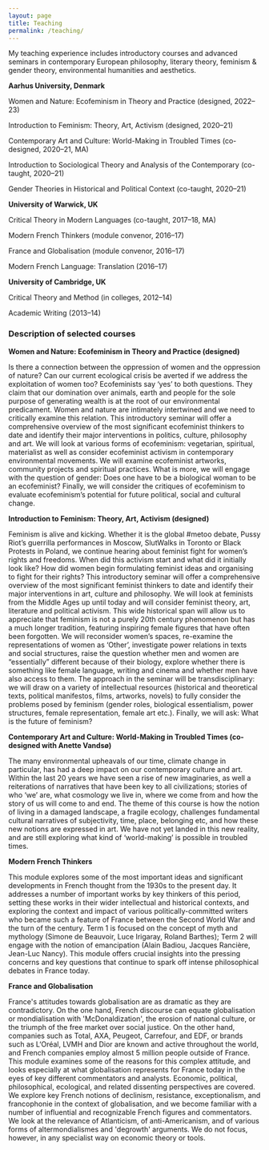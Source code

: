 ```yaml
---
layout: page
title: Teaching
permalink: /teaching/
---
```

My teaching experience includes introductory courses and advanced seminars in contemporary European philosophy, literary theory, feminism & gender theory, environmental humanities and aesthetics.


**Aarhus University, Denmark**<br>

Women and Nature: Ecofeminism in Theory and Practice (designed, 2022–23)

Introduction to Feminism: Theory, Art, Activism (designed, 2020–21)

Contemporary Art and Culture: World-Making in Troubled Times (co-designed, 2020–21, MA)

Introduction to Sociological Theory and Analysis of the Contemporary (co-taught, 2020–21)

Gender Theories in Historical and Political Context (co-taught, 2020–21)


**University of Warwick, UK**<br>

Critical Theory in Modern Languages (co-taught, 2017–18, MA)	

Modern French Thinkers (module convenor, 2016–17)

France and Globalisation (module convenor, 2016–17)

Modern French Language: Translation (2016–17)


**University of Cambridge, UK**<br>

Critical Theory and Method (in colleges, 2012–14) 

Academic Writing (2013–14)



<h3>Description of selected courses</h3>


**Women and Nature: Ecofeminism in Theory and Practice (designed)**

Is there a connection between the oppression of women and the oppression of nature? Can our current ecological crisis be averted if we address the exploitation of women too? Ecofeminists say ‘yes’ to both questions. They claim that our domination over animals, earth and people for the sole purpose of generating wealth is at the root of our environmental predicament. Women and nature are intimately intertwined and we need to critically examine this relation. This introductory seminar will offer a comprehensive overview of the most significant ecofeminist thinkers to date and identify their major interventions in politics, culture, philosophy and art. We will look at various forms of ecofeminism: vegetarian, spiritual, materialist as well as consider ecofeminist activism in contemporary environmental movements. We will examine ecofeminist artworks, community projects and spiritual practices. What is more, we will engage with the question of gender: Does one have to be a biological woman to be an ecofeminist? Finally, we will consider the critiques of ecofeminism to evaluate ecofeminism’s potential for future political, social and cultural change.

**Introduction to Feminism: Theory, Art, Activism (designed)**

Feminism is alive and kicking. Whether it is the global #metoo debate, Pussy Riot’s guerrilla performances in Moscow, SlutWalks in Toronto or Black Protests in Poland, we continue hearing about feminist fight for women’s rights and freedoms. When did this activism start and what did it initially look like? How did women begin formulating feminist ideas and organising to fight for their rights? This introductory seminar will offer a comprehensive overview of the most significant feminist thinkers to date and identify their major interventions in art, culture and philosophy. We will look at feminists from the Middle Ages up until today and will consider feminist theory, art, literature and political activism. This wide historical span will allow us to appreciate that feminism is not a purely 20th century phenomenon but has a much longer tradition, featuring inspiring female figures that have often been forgotten. We will reconsider women’s spaces, re-examine the representations of women as ‘Other’, investigate power relations in texts and social structures, raise the question whether men and women are “essentially” different because of their biology, explore whether there is something like female language, writing and cinema and whether men have also access to them. The approach in the seminar will be transdisciplinary: we will draw on a variety of intellectual resources (historical and theoretical texts, political manifestos, films, artworks, novels) to fully consider the problems posed by feminism (gender roles, biological essentialism, power structures, female representation, female art etc.). Finally, we will ask: What is the future of feminism?

**Contemporary Art and Culture: World-Making in Troubled Times (co-designed with Anette Vandsø)**

The many environmental upheavals of our time, climate change in particular, has had a deep impact on our contemporary culture and art. Within the last 20 years we have seen a rise of new imaginaries, as well a reiterations of narratives that have been key to all civilizations;  stories of who ‘we’ are, what cosmology we live in, where we come from and how the story of us will come to and end. The theme of this course is how the notion of living in a damaged landscape, a fragile ecology, challenges fundamental cultural narratives of subjectivity, time, place, belonging etc, and how these new notions are expressed in art. We have not yet landed in this new reality, and are still exploring what kind of ‘world-making’ is possible in troubled times. 

**Modern French Thinkers**

This module explores some of the most important ideas and significant developments in French thought from the 1930s to the present day. It addresses a number of important works by key thinkers of this period, setting these works in their wider intellectual and historical contexts, and exploring the context and impact of various politically-committed writers who became such a feature of France between the Second World War and the turn of the century. Term 1 is focused on the concept of myth and mythology (Simone de Beauvoir, Luce Irigaray, Roland Barthes); Term 2 will engage with the notion of emancipation (Alain Badiou, Jacques Rancière, Jean-Luc Nancy). This module offers crucial insights into the pressing concerns and key questions that continue to spark off intense philosophical debates in France today.


**France and Globalisation**

France's attitudes towards globalisation are as dramatic as they are contradictory. On the one hand, French discourse can equate globalisation or mondialisation with 'McDonaldization', the erosion of national culture, or the triumph of the free market over social justice. On the other hand, companies such as Total, AXA, Peugeot, Carrefour, and EDF, or brands such as L‘Oréal, LVMH and Dior are known and active throughout the world, and French companies employ almost 5 million people outside of France. This module examines some of the reasons for this complex attitude, and looks especially at what globalisation represents for France today in the eyes of key different commentators and analysts. Economic, political, philosophical, ecological, and related dissenting perspectives are covered. We explore key French notions of declinism, resistance, exceptionalism, and francophonie in the context of globalisation, and we become familiar with a number of influential and recognizable French figures and commentators. We look at the relevance of Atlanticism, of anti-Americanism, and of various forms of altermondialismes and 'degrowth' arguments. We do not focus, however, in any specialist way on economic theory or tools.
